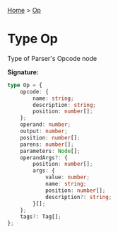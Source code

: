 [Home](../index.md) &gt; [Op](./op.md)

# Type Op

Type of Parser's Opcode node

<b>Signature:</b>

```typescript
type Op = {
    opcode: {
        name: string;
        description: string;
        position: number[];
    };
    operand: number;
    output: number;
    position: number[];
    parens: number[];
    parameters: Node[];
    operandArgs?: {
        position: number[];
        args: {
            value: number;
            name: string;
            position: number[];
            description?: string;
        }[];
    };
    tags?: Tag[];
};
```
